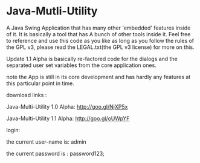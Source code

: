 Java-Mutli-Utility
==================
A Java Swing Application that has many other 'embedded' features inside of it. It is basically a tool that has 
A bunch of other tools inside it. Feel free to reference and use this code as you like as long as you follow the rules of the GPL v3, please read the LEGAL.txt(the GPL v3 license) for more on this.


Update 1.1 Alpha is basically re-factored code for the dialogs and the separated user set variables from the core application ones.


note the App is still in its core development and has hardly any features at this particular point in time.


download links :


Java-Multi-Utility 1.0 Alpha: http://goo.gl/NjXP5x

Java-Multi-Utility 1.1 Alpha: http://goo.gl/oUWpYF


login:


the current user-name is: admin 


the current password is : password123;
